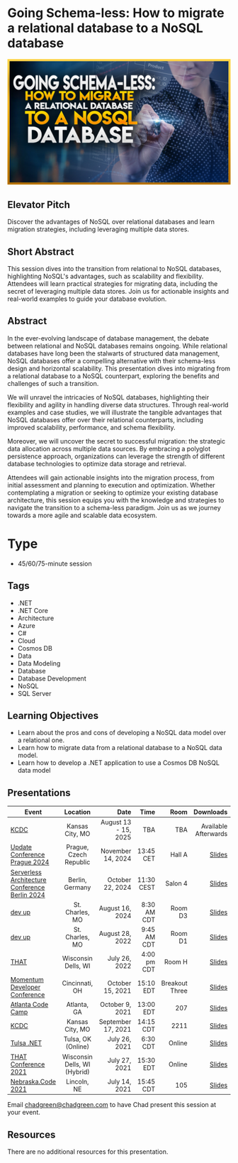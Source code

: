 # Going Schema-less: How to migrate a relational database to a NoSQL database

![Going Schema-less: How to migrate a relational database to a NoSQL database](thumbnail.jpg)

## Elevator Pitch

Discover the advantages of NoSQL over relational databases and learn migration strategies, including leveraging multiple data stores.

## Short Abstract

This session dives into the transition from relational to NoSQL databases, highlighting NoSQL's advantages, such as scalability and flexibility. Attendees will learn practical strategies for migrating data, including the secret of leveraging multiple data stores. Join us for actionable insights and real-world examples to guide your database evolution.

## Abstract
In the ever-evolving landscape of database management, the debate between relational and NoSQL databases remains ongoing. While relational databases have long been the stalwarts of structured data management, NoSQL databases offer a compelling alternative with their schema-less design and horizontal scalability. This presentation dives into migrating from a relational database to a NoSQL counterpart, exploring the benefits and challenges of such a transition.

We will unravel the intricacies of NoSQL databases, highlighting their flexibility and agility in handling diverse data structures. Through real-world examples and case studies, we will illustrate the tangible advantages that NoSQL databases offer over their relational counterparts, including improved scalability, performance, and schema flexibility.

Moreover, we will uncover the secret to successful migration: the strategic data allocation across multiple data sources. By embracing a polyglot persistence approach, organizations can leverage the strength of different database technologies to optimize data storage and retrieval.

Attendees will gain actionable insights into the migration process, from initial assessment and planning to execution and optimization. Whether contemplating a migration or seeking to optimize your existing database architecture, this session equips you with the knowledge and strategies to navigate the transition to a schema-less paradigm. Join us as we journey towards a more agile and scalable data ecosystem.



# Type
- 45/60/75-minute session

## Tags
- .NET
- .NET Core
- Architecture
- Azure
- C#
- Cloud
- Cosmos DB
- Data
- Data Modeling
- Database
- Database Development
- NoSQL
- SQL Server

## Learning Objectives
- Learn about the pros and cons of developing a NoSQL data model over a relational one.
- Learn how to migrate data from a relational database to a NoSQL data model.
- Learn how to develop a .NET application to use a Cosmos DB NoSQL data model

## Presentations

| Event | Location | Date | Time | Room | Downloads |
|-------|:--------:|-----:|-----:|-----:|----------:|
| [KCDC](https://www.kcdc.info/) | Kansas City, MO | August 13 - 15, 2025 | TBA | TBA | Available Afterwards |
| [Update Conference Prague 2024](https://www.updateconference.net/) | Prague, Czech Republic | November 14, 2024 | 13:45 CET | Hall A | [Slides](./EventMaterials/GoingSchemaless-UpdateConf.pdf) |
| [Serverless Architecture Conference Berlin 2024](https://serverless-architecture.io/berlin/) | Berlin, Germany | October 22, 2024 | 11:30 CEST | Salon 4 | [Slides](./EventMaterials/GoingSchemaless_SLABerlin2024.pdf) |
| [dev up](https://www.devupconf.org/speakers/chad-green) | St. Charles, MO | August 16, 2024 | 8:30 AM CDT | Room D3 | [Slides](./EventMaterials/GoingSchemaless_DevUp2024.pdf) |
| [dev up](https://www.devupconf.org/speakers/chad-green) | St. Charles, MO | August 28, 2022 | 9:45 AM CDT | Room D1 | [Slides](./EventMaterials/GoingSchemaless_DevUp.pdf) |
| [THAT](https://that.us/activities/PhDjJn8wVYTqPy0iEI8R) | Wisconsin Dells, WI | July 26, 2022 | 4:00 pm CDT | Room H | [Slides](./EventMaterials/GoingSchemaless_THAT.pdf) |
| [Momentum Developer Conference](https://momentumdevcon.com/session/264188) | Cincinnati, OH | October 15, 2021 | 15:10 EDT | Breakout Three | [Slides](./EventMaterials/GoingSchemaless_Momentum.pdf) |
| [Atlanta Code Camp](https://www.atlantacodecamp.com/2021/Schedule) | Atlanta, GA | October 9, 2021 | 13:00 EDT | 207 | [Slides](https://chadgreen.blob.core.windows.net/slides/GoingSchemaless_AtlantaCodeCamp.pdf) |
| [KCDC](https://kcdc.info) | Kansas City, MO | September 17, 2021 | 14:15 CDT | 2211 | [Slides](https://chadgreen.blob.core.windows.net/slides/GoingSchemaless_KCDC.pdf) |
| [Tulsa .NET](https://www.meetup.com/TulsaDevelopers-net/events/279599144/) | Tulsa, OK (Online) | July 26, 2021 | 6:30 CDT | Online | [Slides](https://chadgreen.blob.core.windows.net/slides/GoingSchemaLess_Tulsa.pdf) |
| [THAT Conference 2021](https://that.us/activities/3cwetny8U9ZGS82HfsyS) | Wisconsin Dells, WI (Hybrid) | July 27, 2021 | 15:30 EDT | Online |[Slides](https://chadgreen.blob.core.windows.net/slides/GoingSchemaLess_THAT.pdf) |
| [Nebraska.Code 2021](https://nebraskacode.amegala.com/Sessions/1157) | Lincoln, NE | July 14, 2021 | 15:45 CDT | 105 | [Slides](https://bit.ly/3ehtuGH) |

Email [chadgreen@chadgreen.com](mailto:chadgreen@chadgreen.com?subject=Presentation%20Request:%20Going%20Schema-less) to have Chad present this session at your event.

## Resources

There are no additional resources for this presentation.
